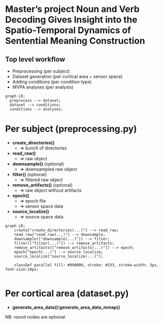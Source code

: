 # Master’s project Noun and Verb Decoding Gives Insight into the Spatio-Temporal Dynamics of Sentential Meaning Construction

## Top level workflow
* Preprocessing (per subject)
* Dataset generation (per cortical area + sensor space)
* Adding conditions (per condition type)
* MVPA analyses (per analysis)

```mermaid
graph LR;
  preprocess --> dataset;
  dataset --> conditions;
  conditions --> analyses;
```


# Per subject (preprocessing.py)
* **create_directories()**
  * => bunch of directories
* **read_raw()**
  * => raw object
* **downsample()** (optional)
  * => downsampled raw object
* **filter()** (optional)
  * => filtered raw object
* **remove_artifacts()** (optional)
  * => raw object without artifacts
* **epoch()**
  * => epoch file
  * => sensor space data
* **source_localize()**
  * => source space data

```mermaid
graph LR;
    create["create_directories(...)"] --> read_raw;
    read_raw["read_raw(...)"] --> downsample;
    downsample(["downsample(...)"]) --> filter;
    filter(["filter(...)"]) --> remove_artifacts;
    remove_artifacts(["remove_artifacts(...)"]) --> epoch;
    epoch["epoch(...)"] --> source_localize;
    source_localize["source_localize(...)"];
    
    classDef parallel fill: #990000, stroke: #333, stroke-width: 3px, font-size:10px;
    
```
    
# Per cortical area (dataset.py)
* **generate_area_data()**/**generate_area_data_mmap()**


NB: round nodes are optional

